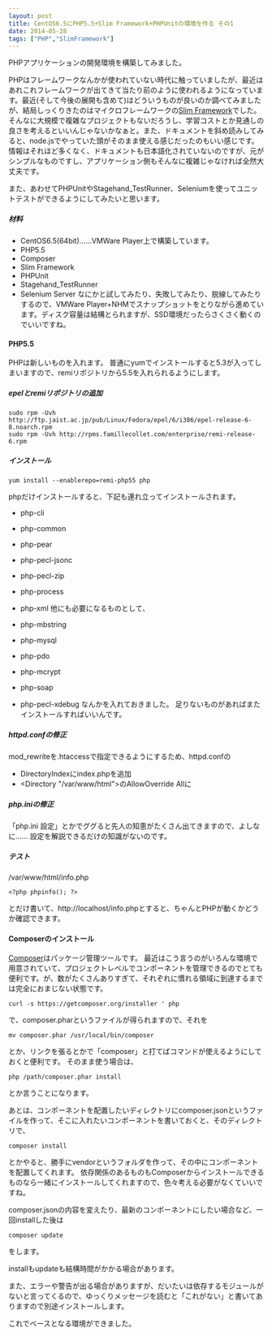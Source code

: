 ```yaml
---
layout: post
title: CentOS6.5にPHP5.5+Slim Framework+PHPUnitの環境を作る その1
date: 2014-05-28
tags: ["PHP","SlimFramework"]
---
```


PHPアプリケーションの開発環境を構築してみました。

PHPはフレームワークなんかが使われていない時代に触っていましたが、最近はあれこれフレームワークが出てきて当たり前のように使われるようになっています。最近(そして今後の展開も含めて)はどういうものが良いのか調べてみましたが、結局しっくりきたのはマイクロフレームワークの[Slim Framework](http://www.slimframework.com/)でした。
そんなに大規模で複雑なプロジェクトもないだろうし、学習コストとか見通しの良さを考えるといいんじゃないかなぁと。また、ドキュメントを斜め読みしてみると、node.jsでやっていた頭がそのまま使える感じだったのもいい感じです。
情報はそれほど多くなく、ドキュメントも日本語化されていないのですが、元がシンプルなものですし、アプリケーション側もそんなに複雑じゃなければ全然大丈夫です。

また、あわせてPHPUnitやStagehand_TestRunner、Seleniumを使ってユニットテストができるようにしてみたいと思います。

##### 材料

*   CentOS6.5(64bit)......VMWare Player上で構築しています。
*   PHP5.5
*   Composer
*   Slim Framework
*   PHPUnit
*   Stagehand_TestRunner
*   Selenium Server
なにかと試してみたり、失敗してみたり、脱線してみたりするので、VMWare Player+NHMでスナップショットをとりながら進めています。ディスク容量は結構とられますが、SSD環境だったらさくさく動くのでいいですね。

#### PHP5.5

PHPは新しいものを入れます。
普通にyumでインストールすると5.3が入ってしまいますので、remiリポジトリから5.5を入れられるようにします。

##### epelとremiリポジトリの追加

    sudo rpm -Uvh http://ftp.jaist.ac.jp/pub/Linux/Fedora/epel/6/i386/epel-release-6-8.noarch.rpm
    sudo rpm -Uvh http://rpms.famillecollet.com/enterprise/remi-release-6.rpm

##### インストール

    yum install --enablerepo=remi-php55 php

phpだけインストールすると、下記も連れ立ってインストールされます。

*   php-cli
*   php-common
*   php-pear
*   php-pecl-jsonc
*   php-pecl-zip
*   php-process
*   php-xml
他にも必要になるものとして、

*   php-mbstring
*   php-mysql
*   php-pdo
*   php-mcrypt
*   php-soap
*   php-pecl-xdebug
なんかを入れておきました。
足りないものがあればまたインストールすればいいんです。

##### httpd.confの修正

mod_rewriteを.htaccessで指定できるようにするため、httpd.confの

*   DirectoryIndexにindex.phpを追加
*   <Directory "/var/www/html">のAllowOverride Allに

##### php.iniの修正

「php.ini 設定」とかでググると先人の知恵がたくさん出てきますので、よしなに......
設定を解説できるだけの知識がないのです。

##### テスト

/var/www/html/info.php

    <?php phpinfo(); ?>

とだけ書いて、http://localhost/info.phpとすると、ちゃんとPHPが動くかどうか確認できます。

#### Composerのインストール

[Composer](https://getcomposer.org/)はパッケージ管理ツールです。
最近はこう言うのがいろんな環境で用意されていて、プロジェクトレベルでコンポーネントを管理できるのでとても便利です。が、数がたくさんありすぎて、それぞれに慣れる領域に到達するまでは完全におまじない状態です。

    curl -s https://getcomposer.org/installer ' php

で、composer.pharというファイルが得られますので、それを

    mv composer.phar /usr/local/bin/composer

とか、リンクを張るとかで「composer」と打てばコマンドが使えるようにしておくと便利です。
そのまま使う場合は、

    php /path/composer.phar install

とか言うことになります。

あとは、コンポーネントを配置したいディレクトリにcomposer.jsonというファイルを作って、そこに入れたいコンポーネントを書いておくと、そのディレクトリで、

    composer install

とかやると、勝手にvendorというフォルダを作って、その中にコンポーネントを配置してくれます。
依存関係のあるものもComposerからインストールできるものなら一緒にインストールしてくれますので、色々考える必要がなくていいですね。

composer.jsonの内容を変えたり、最新のコンポーネントにしたい場合など、一回installした後は

    composer update

をします。

installもupdateも結構時間がかかる場合があります。

また、エラーや警告が出る場合がありますが、だいたいは依存するモジュールがないと言ってくるので、ゆっくりメッセージを読むと「これがない」と書いてありますので別途インストールします。

これでベースとなる環境ができました。